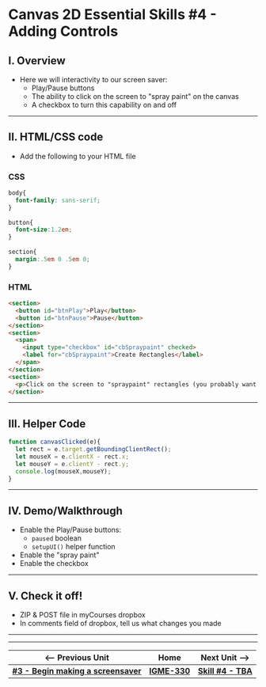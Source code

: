 # Canvas 2D Essential Skills #4 - Adding Controls

## I. Overview
- Here we will interactivity to our screen saver:
  - Play/Pause buttons
  - The ability to click on the screen to "spray paint" on the canvas
  - A checkbox to turn this capability on and off

<hr>

## II. HTML/CSS code

- Add the following to your HTML file

### CSS
```css
body{
  font-family: sans-serif;
}
	
button{
  font-size:1.2em;
}
	
section{
  margin:.5em 0 .5em 0;
}
```

### HTML

```html
<section>
  <button id="btnPlay">Play</button>
  <button id="btnPause">Pause</button>
</section>
<section>
  <span>
    <input type="checkbox" id="cbSpraypaint" checked>
    <label for="cbSpraypaint">Create Rectangles</label>
  </span>
</section>
<section>
  <p>Click on the screen to "spraypaint" rectangles (you probably want the screensaver to be paused)</p>
</section>
```

<hr>

## III. Helper Code

```js
function canvasClicked(e){
  let rect = e.target.getBoundingClientRect();
  let mouseX = e.clientX - rect.x;
  let mouseY = e.clientY - rect.y;
  console.log(mouseX,mouseY);
}
```


<hr>

## IV. Demo/Walkthrough

- Enable the Play/Pause buttons:
  - `paused` boolean
  - `setupUI()` helper function
- Enable the "spray paint"
- Enable the checkbox

<hr>

## V. Check it off!

- ZIP & POST file in myCourses dropbox
- In comments field of dropbox, tell us what changes you made

<hr><hr>

| <-- Previous Unit | Home | Next Unit -->
| --- | --- | --- 
|  [**#3 - Begin making a screensaver**](3-begin-making-screensaver.md) |  [**IGME-330**](../README.md) | [**Skill #4 - TBA**]()
